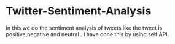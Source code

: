 # Twitter-Sentiment-Analysis
In this we do the sentiment analysis of tweets like the tweet is positive,negative and neutral . I have done this by using self API.
